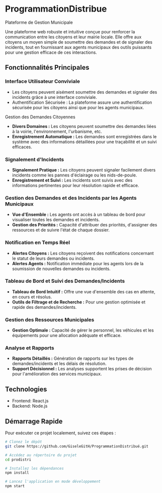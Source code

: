 # ProgrammationDistribue
 Plateforme de Gestion Municipale

Une plateforme web robuste et intuitive conçue pour renforcer la communication entre les citoyens et leur mairie locale. Elle offre aux citoyens un moyen simple de soumettre des demandes et de signaler des incidents, tout en fournissant aux agents municipaux des outils puissants pour une gestion efficace de ces interactions.

## Fonctionnalités Principales

### Interface Utilisateur Conviviale

-  Les citoyens peuvent aisément soumettre des demandes et signaler des incidents grâce à une interface conviviale.
- Authentification Sécurisée : La plateforme assure une authentification sécurisée pour les citoyens ainsi que pour les agents municipaux.

Gestion des Demandes Citoyennes

- **Divers Domaines :** Les citoyens peuvent soumettre des demandes liées à la voirie, l'environnement, l'urbanisme, etc.
- **Enregistrement Automatique :** Les demandes sont enregistrées dans le système avec des informations détaillées pour une traçabilité et un suivi efficaces.

### Signalement d'Incidents

- **Signalement Pratique :** Les citoyens peuvent signaler facilement divers incidents comme les pannes d'éclairage ou les nids-de-poule.
- **Enregistrement et Suivi :** Les incidents sont suivis avec des informations pertinentes pour leur résolution rapide et efficace.

### Gestion des Demandes et des Incidents par les Agents Municipaux

- **Vue d'Ensemble :** Les agents ont accès à un tableau de bord pour visualiser toutes les demandes et incidents.
- **Gestion des Priorités :** Capacité d'attribuer des priorités, d'assigner des ressources et de suivre l'état de chaque dossier.

### Notification en Temps Réel

- **Alertes Citoyens :** Les citoyens reçoivent des notifications concernant le statut de leurs demandes ou incidents.
- **Alertes Agents :** Notification immédiate pour les agents lors de la soumission de nouvelles demandes ou incidents.

### Tableau de Bord et Suivi des Demandes/Incidents

- **Tableau de Bord Intuitif :** Offre une vue d'ensemble des cas en attente, en cours et résolus.
- **Outils de Filtrage et de Recherche :** Pour une gestion optimisée et rapide des demandes/incidents.

### Gestion des Ressources Municipales

- **Gestion Optimale :** Capacité de gérer le personnel, les véhicules et les équipements pour une allocation adéquate et efficace.

### Analyse et Rapports

- **Rapports Détaillés :** Génération de rapports sur les types de demandes/incidents et les délais de résolution.
- **Support Décisionnel :** Les analyses supportent les prises de décision pour l'amélioration des services municipaux.

## Technologies

- Frontend: React.js
- Backend: Node.js

## Démarrage Rapide

Pour exécuter ce projet localement, suivez ces étapes :

```bash
# Clonez le dépôt
git clone https://github.com/GiseleGitH/ProgrammationDistribué.git

# Accédez au répertoire du projet
cd prodistri

# Installez les dépendances
npm install

# Lancez l'application en mode développement
npm start
